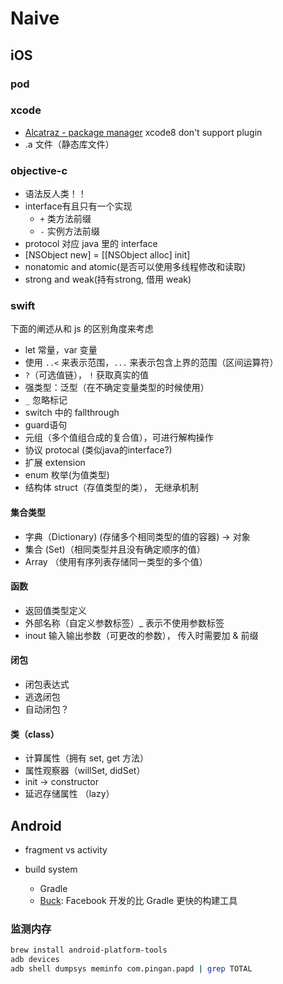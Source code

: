 # Naive

## iOS

### pod

### xcode

* [Alcatraz - package manager](http://alcatraz.io/) xcode8 don't support plugin
* .a 文件（静态库文件）

### objective-c

* 语法反人类！！
* interface有且只有一个实现
  * `+` 类方法前缀
  * `-` 实例方法前缀
* protocol 对应 java 里的 interface
* [NSObject new] = [[NSObject alloc] init]
* nonatomic and atomic(是否可以使用多线程修改和读取)
* strong and weak(持有strong, 借用 weak)

### swift

下面的阐述从和 js 的区别角度来考虑

* let 常量，var 变量
* 使用 `..<`  来表示范围，`...`  来表示包含上界的范围（区间运算符）
* `?`（可选值链）， `!` 获取真实的值
* 强类型：泛型（在不确定变量类型的时候使用）
* `_`  忽略标记
* switch 中的 fallthrough
* guard语句
* 元组（多个值组合成的复合值），可进行解构操作
* 协议 protocal (类似java的interface?)
* 扩展 extension
* enum 枚举(为值类型)
* 结构体 struct（存值类型的类）， 无继承机制

#### 集合类型

* 字典（Dictionary) (存储多个相同类型的值的容器) -> 对象
* 集合 (Set)（相同类型并且没有确定顺序的值）
* Array （使用有序列表存储同一类型的多个值）

#### 函数

* 返回值类型定义
* 外部名称（自定义参数标签）_ 表示不使用参数标签
* inout 输入输出参数（可更改的参数）， 传入时需要加 & 前缀

#### 闭包

* 闭包表达式
* 逃逸闭包
* 自动闭包？

#### 类（class）

* 计算属性（拥有 set, get 方法）
* 属性观察器（willSet, didSet）
* init -> constructor
* 延迟存储属性 （lazy）

## Android

* fragment vs activity

* build system
  * Gradle
  * [Buck](https://github.com/facebook/buck): Facebook 开发的比 Gradle 更快的构建工具

### 监测内存

```bash
brew install android-platform-tools
adb devices
adb shell dumpsys meminfo com.pingan.papd | grep TOTAL
```
